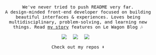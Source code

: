 
<p align="center">
  <samp>
    We've never tried to push README very far. 
    <br>
    A design-minded front-end developer focused on building beautiful interfaces & experiences.
    Loves being multidisciplinary, problem-solving, and learning new things.
    Read <a href="https://www.lewagon.com/blog/jun-music-code">my story</a> features on Le Wagon Blog 🎶
  </samp>
</p>

<p align="center">
  <a href="https://dev.to/junlow" target="_blank"><img src="https://img.shields.io/badge/dev.to-0A0A0A?style=for-the-badge&logo=dev.to&logoColor=white" /></a>&nbsp;&nbsp;&nbsp;&nbsp;
  <a href="https://www.linkedin.com/in/jun-low/" target="_blank"><img src="https://img.shields.io/badge/linkedin-%230077B5.svg?&style=for-the-badge&logo=linkedin&logoColor=white" /></a>&nbsp;&nbsp;&nbsp;&nbsp;
  <a href="https://twitter.com/_junlow" target="_blank"><img src="https://img.shields.io/badge/X-%23000000.svg?style=for-the-badge&logo=X&logoColor=white" /></a>&nbsp;&nbsp;&nbsp;&nbsp;
<p align="center">
  <samp>
    Check out my repos ⬇️
  <samp>
</p>
